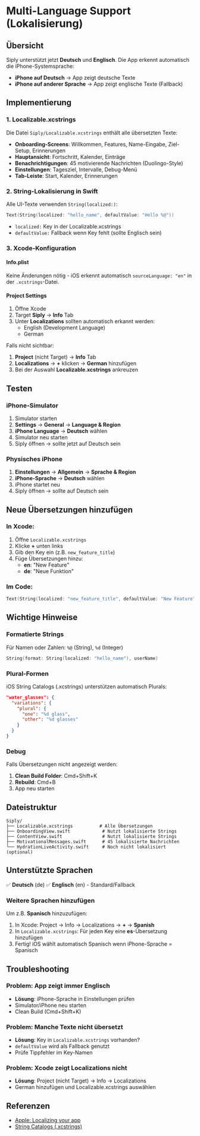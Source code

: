 # Multi-Language Support (Lokalisierung)

## Übersicht

Siply unterstützt jetzt **Deutsch** und **Englisch**. Die App erkennt automatisch die iPhone-Systemsprache:

- **iPhone auf Deutsch** → App zeigt deutsche Texte
- **iPhone auf anderer Sprache** → App zeigt englische Texte (Fallback)

## Implementierung

### 1. Localizable.xcstrings

Die Datei `Siply/Localizable.xcstrings` enthält alle übersetzten Texte:

- **Onboarding-Screens**: Willkommen, Features, Name-Eingabe, Ziel-Setup, Erinnerungen
- **Hauptansicht**: Fortschritt, Kalender, Einträge
- **Benachrichtigungen**: 45 motivierende Nachrichten (Duolingo-Style)
- **Einstellungen**: Tagesziel, Intervalle, Debug-Menü
- **Tab-Leiste**: Start, Kalender, Erinnerungen

### 2. String-Lokalisierung in Swift

Alle UI-Texte verwenden `String(localized:)`:

```swift
Text(String(localized: "hello_name", defaultValue: "Hello %@"))
```

- `localized:` Key in der Localizable.xcstrings
- `defaultValue:` Fallback wenn Key fehlt (sollte Englisch sein)

### 3. Xcode-Konfiguration

#### Info.plist
Keine Änderungen nötig - iOS erkennt automatisch `sourceLanguage: "en"` in der `.xcstrings`-Datei.

#### Project Settings
1. Öffne Xcode
2. Target **Siply** → **Info** Tab
3. Unter **Localizations** sollten automatisch erkannt werden:
   - English (Development Language)
   - German

Falls nicht sichtbar:
1. **Project** (nicht Target) → **Info** Tab
2. **Localizations** → **+** klicken → **German** hinzufügen
3. Bei der Auswahl **Localizable.xcstrings** ankreuzen

## Testen

### iPhone-Simulator
1. Simulator starten
2. **Settings** → **General** → **Language & Region**
3. **iPhone Language** → **Deutsch** wählen
4. Simulator neu starten
5. Siply öffnen → sollte jetzt auf Deutsch sein

### Physisches iPhone
1. **Einstellungen** → **Allgemein** → **Sprache & Region**
2. **iPhone-Sprache** → **Deutsch** wählen
3. iPhone startet neu
4. Siply öffnen → sollte auf Deutsch sein

## Neue Übersetzungen hinzufügen

### In Xcode:
1. Öffne `Localizable.xcstrings`
2. Klicke **+** unten links
3. Gib den Key ein (z.B. `new_feature_title`)
4. Füge Übersetzungen hinzu:
   - **en**: "New Feature"
   - **de**: "Neue Funktion"

### Im Code:
```swift
Text(String(localized: "new_feature_title", defaultValue: "New Feature"))
```

## Wichtige Hinweise

### Formatierte Strings
Für Namen oder Zahlen: `%@` (String), `%d` (Integer)

```swift
String(format: String(localized: "hello_name"), userName)
```

### Plural-Formen
iOS String Catalogs (.xcstrings) unterstützen automatisch Plurals:

```json
"water_glasses": {
  "variations": {
    "plural": {
      "one": "%d glass",
      "other": "%d glasses"
    }
  }
}
```

### Debug
Falls Übersetzungen nicht angezeigt werden:
1. **Clean Build Folder**: Cmd+Shift+K
2. **Rebuild**: Cmd+B
3. App neu starten

## Dateistruktur

```
Siply/
├── Localizable.xcstrings          # Alle Übersetzungen
├── OnboardingView.swift            # Nutzt lokalisierte Strings
├── ContentView.swift               # Nutzt lokalisierte Strings
├── MotivationalMessages.swift      # 45 lokalisierte Nachrichten
└── HydrationLiveActivity.swift     # Noch nicht lokalisiert (optional)
```

## Unterstützte Sprachen

✅ **Deutsch** (de)
✅ **Englisch** (en) - Standard/Fallback

### Weitere Sprachen hinzufügen

Um z.B. **Spanisch** hinzuzufügen:

1. In Xcode: Project → Info → Localizations → **+** → **Spanish**
2. In `Localizable.xcstrings`: Für jeden Key eine **es**-Übersetzung hinzufügen
3. Fertig! iOS wählt automatisch Spanisch wenn iPhone-Sprache = Spanisch

## Troubleshooting

### Problem: App zeigt immer Englisch
- **Lösung**: iPhone-Sprache in Einstellungen prüfen
- Simulator/iPhone neu starten
- Clean Build (Cmd+Shift+K)

### Problem: Manche Texte nicht übersetzt
- **Lösung**: Key in `Localizable.xcstrings` vorhanden?
- `defaultValue` wird als Fallback genutzt
- Prüfe Tippfehler im Key-Namen

### Problem: Xcode zeigt Localizations nicht
- **Lösung**: Project (nicht Target) → Info → Localizations
- German hinzufügen und Localizable.xcstrings auswählen

## Referenzen

- [Apple: Localizing your app](https://developer.apple.com/documentation/xcode/localizing-your-app)
- [String Catalogs (.xcstrings)](https://developer.apple.com/documentation/xcode/localization-workflows)
